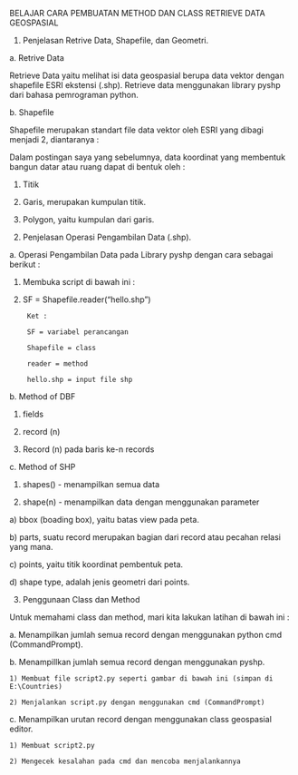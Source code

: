 BELAJAR CARA PEMBUATAN METHOD DAN
CLASS RETRIEVE DATA GEOSPASIAL
  
1. Penjelasan Retrive Data, Shapefile, dan Geometri.

a. Retrive Data

Retrieve Data yaitu melihat isi data geospasial berupa data vektor dengan shapefile ESRI ekstensi (.shp). Retrieve data menggunakan library pyshp dari bahasa pemrograman python.

b. Shapefile

Shapefile merupakan standart file data vektor oleh ESRI yang dibagi menjadi 2, diantaranya : 
 
Dalam postingan saya yang sebelumnya, data koordinat yang membentuk bangun datar atau ruang dapat di bentuk oleh :

1) Titik

2) Garis, merupakan kumpulan titik.

3) Polygon, yaitu kumpulan dari garis.

2. Penjelasan Operasi Pengambilan Data (.shp).

a. Operasi Pengambilan Data pada Library pyshp dengan cara sebagai berikut :

1) Membuka script di bawah ini :

2) SF = Shapefile.reader(“hello.shp”)

		Ket :

		SF = variabel perancangan

		Shapefile = class

		reader = method

		hello.shp = input file shp

b. Method of DBF

1) fields

2) record (n)

3) Record (n) pada baris ke-n records

c. Method of SHP

1) shapes() - menampilkan semua data

2) shape(n) - menampilkan data dengan menggunakan parameter

a) bbox (boading box), yaitu batas view pada peta.
 
b) parts, suatu record merupakan bagian dari record atau pecahan relasi yang mana.

c) points, yaitu titik koordinat pembentuk peta. 

d) shape type, adalah jenis geometri dari points.

3. Penggunaan Class dan Method

Untuk memahami class dan method, mari kita lakukan latihan di bawah ini :

a. Menampilkan jumlah semua record dengan menggunakan python cmd (CommandPrompt).

b. Menampillkan jumlah semua record dengan menggunakan pyshp.

	1) Membuat file script2.py seperti gambar di bawah ini (simpan di E:\Countries)

 	2) Menjalankan script.py dengan menggunakan cmd (CommandPrompt)
 
c. Menampilkan urutan record dengan menggunakan class geospasial editor.

	1) Membuat script2.py

 	2) Mengecek kesalahan pada cmd dan mencoba menjalankannya